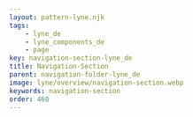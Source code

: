 ```yaml
---
layout: pattern-lyne.njk
tags: 
    - lyne_de
    - lyne_components_de
    - page
key: navigation-section-lyne_de
title: Navigation-Section
parent: navigation-folder-lyne_de
image: lyne/overview/navigation-section.webp
keywords: navigation-section
order: 460
---
```

